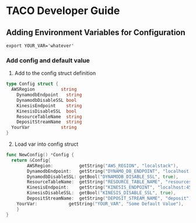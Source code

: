 # TACO Developer Guide

## Adding Environment Variables for Configuration

```shell
export YOUR_VAR='whatever'
```

### Add config and default value

1. Add to the config struct definition
```go
type Config struct {
  AWSRegion          string
	DynamodbEndpoint   string
	DynamodbDisableSSL bool
	KinesisEndpoint    string
	KinesisDisableSSL  bool
	ResourceTableName  string
	DepositStreamName  string
  YourVar            string
}
```

2. Load var into config struct
```go
func NewConfig() *Config {
  return &Config{
		AWSRegion:          getString("AWS_REGION", "localstack"),
		DynamodbEndpoint:   getString("DYNAMO_DB_ENDPOINT", "localhost:4569"),
		DynamodbDisableSSL: getBool("DYNAMODB_DISABLE_SSL", true),
		ResourceTableName:  getString("RESOURCE_TABLE_NAME", "resources"),
		KinesisEndpoint:    getString("KINESIS_ENDPOINT", "localhost:4568"),
		KinesisDisableSSL:  getBool("KINESIS_DISABLE_SSL", true),
		DepositStreamName:  getString("DEPOSIT_STREAM_NAME", "deposit"),
    YourVar:            getString("YOUR_VAR", "Some Default Value"),
	}
}
```
